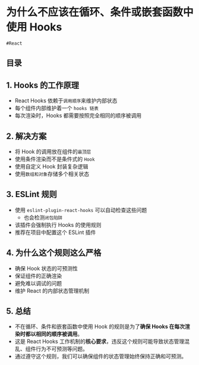 
# 为什么不应该在循环、条件或嵌套函数中使用 Hooks

`#React` 


## 目录
<!-- toc -->
 ## 1. Hooks 的工作原理 

- React Hooks 依赖于`调用顺序`来维护内部状态
- 每个组件内部维护着一个 `hooks 链表`
- 每次渲染时，Hooks 都需要按照完全相同的顺序被调用

## 2. 解决方案

- 将 Hook 的调用放在组件的`最顶层`
- 使用条件渲染而不是条件式的 `Hook`
- 使用自定义 Hook 封装复杂逻辑
- 使用`数组和对象`存储多个相关状态

## 3. ESLint 规则

- 使用 `eslint-plugin-react-hooks` 可以自动检查这些问题
	- 也会检测`闭包陷阱`
- 该插件会强制执行 Hooks 的使用规则
- 推荐在项目中配置这个 ESLint 插件

## 4. 为什么这个规则这么严格

- 确保 Hook 状态的可预测性
- 保证组件的正确渲染
- 避免难以调试的问题
- 维护 React 的内部状态管理机制

## 5. 总结

- 不在循环、条件和嵌套函数中使用 Hook 的规则是为了**确保 Hooks 在每次渲染时都以相同的顺序被调用**。
- 这是 React Hooks 工作机制的**核心要求**，违反这个规则可能导致状态管理混乱、组件行为不可预测等问题。
- 通过遵守这个规则，我们可以确保组件的状态管理始终保持正确和可预测。